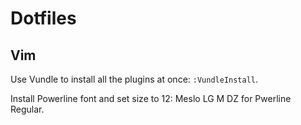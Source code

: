 # Dotfiles

## Vim

Use Vundle to install all the plugins at once: `:VundleInstall`.

Install Powerline font and set size to 12: Meslo LG M DZ for Pwerline Regular.
